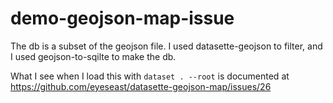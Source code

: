 # demo-geojson-map-issue

The db is a subset of the geojson file. I used datasette-geojson to filter, and I used geojson-to-sqilte to make the db.

What I see when I load this with `dataset . --root` is documented at https://github.com/eyeseast/datasette-geojson-map/issues/26 

